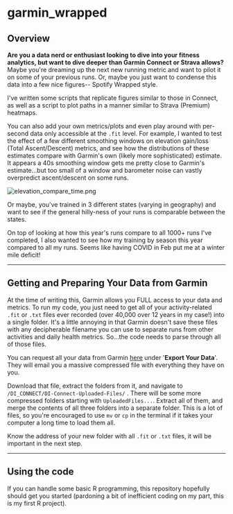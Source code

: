 # garmin_wrapped

## Overview

**Are you a data nerd or enthusiast looking to dive into your fitness analytics, but want to dive deeper than Garmin Connect or Strava allows?** Maybe you're dreaming up the next new running metric and want to pilot it on some of your previous runs. Or, maybe you just want to condense this data into a few nice figures-- Spotify Wrapped style. 



I've written some scripts that replicate figures similar to those in Connect, as well as a script to plot paths in a manner similar to Strava (Premium) heatmaps. 



You can also add your own metrics/plots and even play around with per-second data only accessible at the `.fit` level. For example, I wanted to test the effect of a few different smoothing windows on elevation gain/loss (Total Ascent/Descent) metrics, and see how the distributions of these estimates compare with Garmin's own (likely more sophisticated) estimate. It appears a 40s smoothing window gets me pretty close to Garmin's estimate...but too small of a window and barometer noise can vastly overpredict ascent/descent on some runs.

![elevation_compare_time.png](![Elevation_Plot](/Figures/elevation_compare_time.png))



Or maybe, you've trained in 3 different states (varying in geography) and want to see if the general hilly-ness of your runs is comparable between the states. 



On top of looking at how this year's runs compare to all 1000+ runs I've completed, I also wanted to see how my training by season this year compared to all my runs. Seems like having COVID in Feb put me at a winter mile deficit!



---

## Getting and Preparing Your Data from Garmin

At the time of writing this, Garmin allows you FULL access to your data and metrics. To run my code, you just need to get all of your activity-related `.fit` or `.txt` files ever recorded (over 40,000 over 12 years in my case!) into a single folder. It's a little annoying in that Garmin doesn't save these files with any decipherable filename you can use to separate runs from other activities and daily health metrics. So...the code needs to parse through all of those files. 



You can request all your data from Garmin [here](https://www.garmin.com/en-US/account/datamanagement/) under '**Export Your Data**'. They will email you a massive compressed file with everything they have on you. 



Download that file, extract the folders from it, and navigate to `/DI_CONNECT/DI-Connect-Uploaded-Files/` . There will be some more compressed folders starting with `UploadedFiles...`. Extract all of them, and merge the contents of all three folders into a separate folder. This is a lot of files, so you're encouraged to use `mv` or `cp` in the terminal if it takes your computer a long time to load them all. 



Know the address of your new folder with all `.fit` or `.txt` files, it will be important in the next step.

---

## Using the code

If you can handle some basic R programming, this repository hopefully should get you started (pardoning a bit of inefficient coding on my part, this is my first R project). 